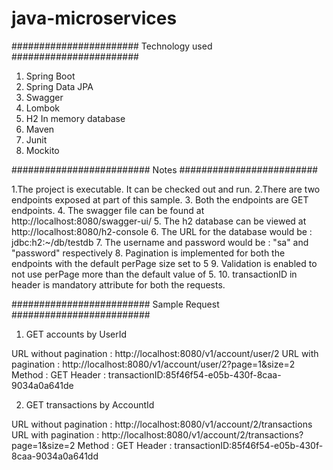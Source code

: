 # java-microservices
#######################
Technology used
#######################
1. Spring Boot
2. Spring Data JPA
3. Swagger
4. Lombok
5. H2 In memory database
6. Maven
7. Junit
8. Mockito


#########################
Notes
#########################

1.The project is executable. It can be checked out and run.
2.There are two endpoints exposed at part of this sample.
3. Both the endpoints are GET endpoints. 
4. The swagger file can be found at http://localhost:8080/swagger-ui/
5. The h2 database can be viewed at http://localhost:8080/h2-console
6. The URL for the database would be : jdbc:h2:~/db/testdb
7. The username and password would be : "sa" and "password" respectively
8. Pagination is implemented for both the endpoints with the default perPage size set to 5
9. Validation is enabled to not use perPage more than the default value of 5.
10. transactionID in header is mandatory attribute for both the requests.


#########################
Sample Request
#########################

1. GET accounts by UserId

URL without pagination : http://localhost:8080/v1/account/user/2
URL with pagination : http://localhost:8080/v1/account/user/2?page=1&size=2
Method : GET
Header :
  transactionID:85f46f54-e05b-430f-8caa-9034a0a641de
  
2. GET transactions by AccountId

URL without pagination : http://localhost:8080/v1/account/2/transactions
URL with pagination : http://localhost:8080/v1/account/2/transactions?page=1&size=2
Method : GET
Header :
  transactionID:85f46f54-e05b-430f-8caa-9034a0a641dd


